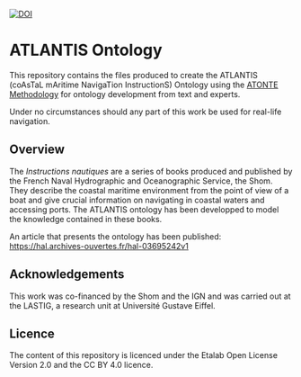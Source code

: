 [![DOI](https://zenodo.org/badge/DOI/10.5281/zenodo.10568807.svg)](https://doi.org/10.5281/zenodo.10568807)

# ATLANTIS Ontology
This repository contains the files produced to create the ATLANTIS (coAsTaL mAritime NavigaTion InstructionS) Ontology using the [ATONTE Methodology](https://hal.science/hal-03954342) for ontology development from text and experts.

Under no circumstances should any part of this work be used for real-life navigation.

## Overview
The _Instructions nautiques_ are a series of books produced and published by the French Naval Hydrographic and Oceanographic Service, the Shom. They describe the coastal maritime environment from the point of view of a boat and give crucial information on navigating in coastal waters and accessing ports. The ATLANTIS ontology has been developped to model the knowledge contained in these books.

An article that presents the ontology has been published: https://hal.archives-ouvertes.fr/hal-03695242v1

## Acknowledgements
This work was co-financed by the Shom and the IGN and was carried out at the LASTIG, a research unit at Université Gustave Eiffel.

## Licence
The content of this repository is licenced under the Etalab Open License Version 2.0 and the CC BY 4.0 licence.
